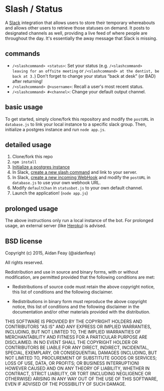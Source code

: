 Slash / Status
==============

A [Slack](https://slack.com) integration that allows users to store their temporary whereabouts and allows other users to retrieve those statuses on demand. It posts to designated channels as well, providing a live feed of where people are throughout the day. It's essentially the away message that Slack is missing.

## commands

* `/<slashcommand> <status>`: Set your status (e.g. `/<slashcommand> leaving for an offsite meeting` or `/<slashcommand> at the dentist, be back at 3.`) Don't forget to change your status “back at desk” (or BAD) after returning!
* `/<slashcommand> @<username>`: Recall a user's most recent status.
* `/<slashcommand> #<channel>`: Change your default output channel.

## basic usage

To get started, simply clone/fork this repository and modify the `postURL` in `database.js` to link your local instance to a specific slack group. Then, initialize a postgres instance and run `node app.js`.

## detailed usage

1. Clone/fork this repo
2. `npm install`
3. [Initialize a postgres instance](https://serversforhackers.com/using-postgresql)
4. In Slack, [create a new slash command](http://slack.com/services/new/slash-commands) and link to your server.
5. In Slack, [create a new incoming WebHook](http://slack.com/services/new/incoming-webhook) and modify the `postURL` in `database.js` to use your own webhook URL.
6. Modify `defaultChan` in `statusbot.js` to your own default channel.
7. Launch the application! (`node app.js`)

## prolonged usage

The above instructions only run a local instance of the bot. For prolonged usage, an external server (like [Heroku](http://heroku.com)) is advised.

## BSD license

Copyright (c) 2015, Aidan Feay (@aidanfeay)

All rights reserved.

Redistribution and use in source and binary forms, with or without
modification, are permitted provided that the following conditions are met:

* Redistributions of source code must retain the above copyright notice, this
  list of conditions and the following disclaimer.

* Redistributions in binary form must reproduce the above copyright notice,
  this list of conditions and the following disclaimer in the documentation
  and/or other materials provided with the distribution.

THIS SOFTWARE IS PROVIDED BY THE COPYRIGHT HOLDERS AND CONTRIBUTORS "AS IS"
AND ANY EXPRESS OR IMPLIED WARRANTIES, INCLUDING, BUT NOT LIMITED TO, THE
IMPLIED WARRANTIES OF MERCHANTABILITY AND FITNESS FOR A PARTICULAR PURPOSE ARE
DISCLAIMED. IN NO EVENT SHALL THE COPYRIGHT HOLDER OR CONTRIBUTORS BE LIABLE
FOR ANY DIRECT, INDIRECT, INCIDENTAL, SPECIAL, EXEMPLARY, OR CONSEQUENTIAL
DAMAGES (INCLUDING, BUT NOT LIMITED TO, PROCUREMENT OF SUBSTITUTE GOODS OR
SERVICES; LOSS OF USE, DATA, OR PROFITS; OR BUSINESS INTERRUPTION) HOWEVER
CAUSED AND ON ANY THEORY OF LIABILITY, WHETHER IN CONTRACT, STRICT LIABILITY,
OR TORT (INCLUDING NEGLIGENCE OR OTHERWISE) ARISING IN ANY WAY OUT OF THE USE
OF THIS SOFTWARE, EVEN IF ADVISED OF THE POSSIBILITY OF SUCH DAMAGE.

